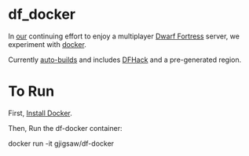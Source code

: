 df_docker
=========

In [our](http://mefightclub.com) continuing effort to enjoy a multiplayer [Dwarf Fortress](http://www.bay12games.com/dwarves/) server, we experiment with [docker](www.docker.com). 

Currently [auto-builds](https://registry.hub.docker.com/u/gjigsaw/df-docker/) and includes [DFHack](https://github.com/DFHack/dfhack) and a pre-generated region.

To Run
======
First, [Install Docker](http://docs.docker.com/installation/).

Then, Run the df-docker container:

docker run -it gjigsaw/df-docker

